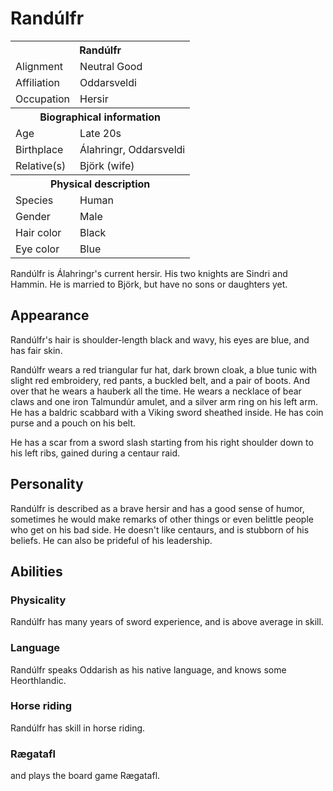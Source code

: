 # Randúlfr

<table><tbody>
	<tr> <th colspan=2>Randúlfr</th> </tr>
	<tr> <td>Alignment</td> <td>Neutral Good</td> </tr>
	<tr> <td>Affiliation</td> <td>Oddarsveldi</td> </tr>
	<tr> <td>Occupation</td> <td>Hersir</td> </tr>
	<tr> <th colspan=2>Biographical information</th> </tr>
	<tr> <td>Age</td> <td>Late 20s</td> </tr>
	<tr> <td>Birthplace</td> <td>Álahringr, Oddarsveldi</td> </tr>
	<tr> <td>Relative(s)</td> <td>Björk (wife)</td> </tr>
	<tr> <th colspan=2>Physical description</th> </tr>
	<tr> <td>Species</td> <td>Human</td> </tr>
	<tr> <td>Gender</td> <td>Male</td> </tr>
	<tr> <td>Hair color</td> <td>Black</td> </tr>
	<tr> <td>Eye color</td> <td>Blue</td> </tr>
</tbody></table>

Randúlfr is Álahringr's current hersir. His two knights are Sindri and Hammin. He is married to Björk, but have no sons or daughters yet.

## Appearance
Randúlfr's hair is shoulder-length black and wavy, his eyes are blue, and has fair skin.

Randúlfr wears a red triangular fur hat, dark brown cloak, a blue tunic with slight red embroidery, red pants, a buckled belt, and a pair of boots. And over that he wears a hauberk all the time. He wears a necklace of bear claws and one iron Talmundúr amulet, and a silver arm ring on his left arm. He has a baldric scabbard with a Viking sword sheathed inside. He has coin purse and a pouch on his belt.

He has a scar from a sword slash starting from his right shoulder down to his left ribs, gained during a centaur raid.

## Personality
Randúlfr is described as a brave hersir and has a good sense of humor, sometimes he would make remarks of other things or even belittle people who get on his bad side. He doesn't like centaurs, and is stubborn of his beliefs. He can also be prideful of his leadership.

## Abilities
### Physicality
Randúlfr has many years of sword experience, and is above average in skill.

### Language
Randúlfr speaks Oddarish as his native language, and knows some Heorthlandic.

### Horse riding
Randúlfr has skill in horse riding.

### Rægatafl
and plays the board game Rægatafl.
